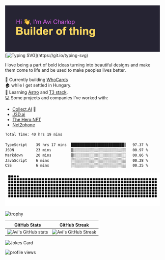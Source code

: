 ![banner](assets/banner.png)
[![Typing SVG](https://readme-typing-svg.herokuapp.com?font=Share+Tech+Mono&size=22&pause=1000&color=F9D75F&width=435&lines=I+turn+ideas+into+digital+solutions%2C;One+line+of+code+at+a+time.)](https://git.io/typing-svg)

I love being a part of bold ideas turning into beautiful designs and make them come to life and be used to make peoples lives better.

:hammer: Currently building [WhoCards](https://whocards.cc)<br />
:house: while I get settled in Hungary.<br />
:book: Learning [Astro](https://astro.build) and [T3 stack](https://create.t3.gg/).<br />
:computer: Some projects and companies I've worked with:

- [Collect.AI](https://collect.ai) :wave:
- [J3D.ai](https://j3d.ai)
- [The Hero NFT](https://circa.art/products/marina_abramovic/)
- [Net2phone](https://www.net2phone.com/)

<!--START_SECTION:waka-->

```txt
Total Time: 40 hrs 19 mins

TypeScript    39 hrs 17 mins  ████████████████████████▒   97.37 %
JSON          23 mins         ▒░░░░░░░░░░░░░░░░░░░░░░░░   00.97 %
Markdown      20 mins         ▒░░░░░░░░░░░░░░░░░░░░░░░░   00.86 %
JavaScript    6 mins          ░░░░░░░░░░░░░░░░░░░░░░░░░   00.28 %
CSS           6 mins          ░░░░░░░░░░░░░░░░░░░░░░░░░   00.25 %
```

<!--END_SECTION:waka-->

<!--START_SECTION:readme-info-->
<!--END_SECTION:readme-info-->

<picture>
  <source media="(prefers-color-scheme: dark)" srcset="https://raw.githubusercontent.com/acharlop/acharlop/output/github-contribution-grid-snake-dark.svg">
  <source media="(prefers-color-scheme: light)" srcset="https://raw.githubusercontent.com/acharlop/acharlop/output/github-contribution-grid-snake.svg">
  <img alt="github contribution grid snake animation" src="https://raw.githubusercontent.com/acharlop/acharlop/output/github-contribution-grid-snake.svg">
</picture>

<br />

[![trophy](https://github-profile-trophy.vercel.app/?username=acharlop&theme=matrix&row=2&column=3)](https://github.com/acharlop/github-profile-trophy)

| GitHub Stats  | GitHub Streak           |
| ------- | ---------------- |
| ![Avi's GitHub stats](https://github-readme-stats.vercel.app/api?username=acharlop&count_private=true&show_icons=true&theme=tokyonight)    | ![Avi's GitHub Streak](https://github-readme-streak-stats.herokuapp.com/?user=acharlop&theme=vue-dark) |

![Jokes Card](https://readme-jokes.vercel.app/api?theme=vue-dark)

![profile views](https://komarev.com/ghpvc/?username=acharlop&style=flat-square)

